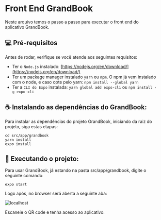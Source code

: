 # Front End GrandBook

Neste arquivo temos o passo a passo para executar o front end do aplicativo GrandBook.

## 💻 Pré-requisitos

Antes de rodar, verifique se você atende aos seguintes requisitos:

* Ter o  `Node.js` instalado: [https://nodejs.org/en/download/](https://nodejs.org/en/download/)
* Ter um package manager instalado `yarn` ou `npm`. O npm já vem instalado com o node, e caso opte pelo yarn: ```npm install --global yarn```
* Ter a `CLI do Expo` instalada: ```yarn global add expo-cli``` ou ```npm install -g expo-cli```

## ☕ Instalando as dependências do GrandBook:

Para instalar as dependências do projeto GrandBook, iniciando da raiz do projeto, siga estas etapas:

```
cd src/app/grandbook
yarn install
expo install
```

## 🚀 Executando o projeto:

Para usar GrandBook, já estando na pasta src/app/grandbook, digite o seguinte comando:

```
expo start
```

Logo após, no browser será aberta a seguinte aba:

<img src="localhost.jpg" alt="localhost">

Escaneie o QR code e tenha acesso ao aplicativo.
